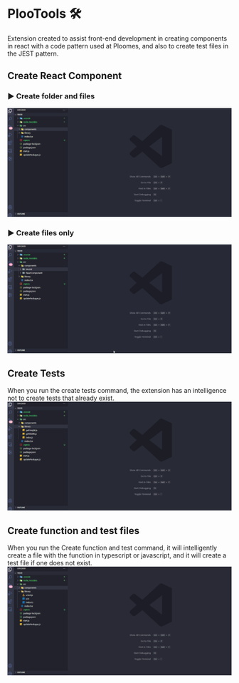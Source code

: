 # PlooTools 🛠️
Extension created to assist front-end development in creating components in react with a code pattern used at Ploomes, and also to create test files in the JEST pattern.

## Create React Component

### ▶️ Create folder and files
  ![](https://raw.githubusercontent.com/Ploomes/plootools/main/img/example_1.gif)

### ▶️ Create files only
  ![](https://raw.githubusercontent.com/Ploomes/plootools/main/img/example_2.gif)

## Create Tests
When you run the create tests command, the extension has an intelligence not to create tests that already exist.
  ![](https://raw.githubusercontent.com/Ploomes/plootools/main/img/example_3.gif)

## Create function and test files
When you run the Create function and test command, it will intelligently create a file with the function in typescript or javascript, and it will create a test file if one does not exist.
![](https://raw.githubusercontent.com/Ploomes/plootools/main/img/example_4.gif)